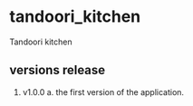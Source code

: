# tandoori_kitchen
Tandoori kitchen

## versions release
 1. v1.0.0
  a. the first version of the application.
